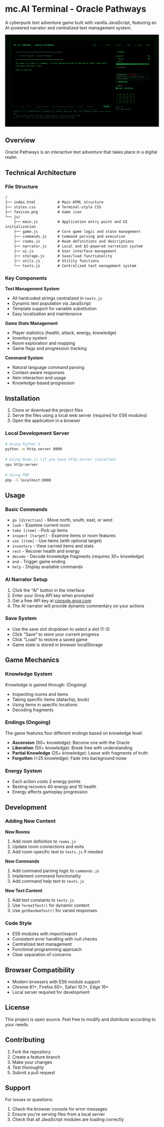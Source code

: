 # mc.AI Terminal - Oracle Pathways

A cyberpunk text adventure game built with vanilla JavaScript, featuring an AI-powered narrator and centralized text management system.

![mc AI Terminal Game Demo Img](demo.png)


## Overview

Oracle Pathways is an interactive text adventure that takes place in a digital realm.

## Technical Architecture

### File Structure

```
/
├── index.html          # Main HTML structure
├── styles.css          # Terminal-style CSS
├── favicon.png         # Game icon
└── js/
    ├── main.js         # Application entry point and UI initialization
    ├── game.js         # Core game logic and state management
    ├── commands.js     # Command parsing and execution
    ├── rooms.js        # Room definitions and descriptions
    ├── narrator.js     # Local and AI-powered narration system
    ├── ui.js           # User interface management
    ├── storage.js      # Save/load functionality
    ├── utils.js        # Utility functions
    └── texts.js        # Centralized text management system
```

### Key Components

**Text Management System**
- All hardcoded strings centralized in `texts.js`
- Dynamic text population via JavaScript
- Template support for variable substitution
- Easy localization and maintenance

**Game State Management**
- Player statistics (health, attack, energy, knowledge)
- Inventory system
- Room exploration and mapping
- Game flags and progression tracking

**Command System**
- Natural language command parsing
- Context-aware responses
- Item interaction and usage
- Knowledge-based progression

## Installation

1. Clone or download the project files
2. Serve the files using a local web server (required for ES6 modules)
3. Open the application in a browser

### Local Development Server

```bash
# Using Python 3
python -m http.server 8000

# Using Node.js (if you have http-server installed)
npx http-server

# Using PHP
php -S localhost:8000
```

## Usage

### Basic Commands

- `go [direction]` - Move north, south, east, or west
- `look` - Examine current room
- `take [item]` - Pick up items
- `inspect [target]` - Examine items or room features
- `use [item]` - Use items (with optional target)
- `inventory` - View carried items and stats
- `rest` - Recover health and energy
- `decode` - Decode knowledge fragments (requires 30+ knowledge)
- `end` - Trigger game ending
- `help` - Display available commands

### AI Narrator Setup

1. Click the "AI" button in the interface
2. Enter your Groq API key when prompted
3. Get a free API key at [console.groq.com](https://console.groq.com)
4. The AI narrator will provide dynamic commentary on your actions

### Save System

- Use the save slot dropdown to select a slot (1-3)
- Click "Save" to store your current progress
- Click "Load" to restore a saved game
- Game state is stored in browser localStorage

## Game Mechanics

### Knowledge System

Knowledge is gained through: (Ongoing)
- Inspecting rooms and items
- Taking specific items (datachip, book)
- Using items in specific locations
- Decoding fragments

### Endings (Ongoing)

The game features four different endings based on knowledge level:
- **Ascension** (80+ knowledge): Become one with the Oracle
- **Liberation** (50+ knowledge): Break free with understanding
- **Partial Knowledge** (25+ knowledge): Leave with fragments of truth
- **Forgotten** (<25 knowledge): Fade into background noise

### Energy System

- Each action costs 2 energy points
- Resting recovers 40 energy and 10 health
- Energy affects gameplay progression

## Development

### Adding New Content

**New Rooms**
1. Add room definition to `rooms.js`
2. Update room connections and exits
3. Add room-specific text to `texts.js` if needed

**New Commands**
1. Add command parsing logic to `commands.js`
2. Implement command functionality
3. Add command help text to `texts.js`

**New Text Content**
1. Add text constants to `texts.js`
2. Use `formatText()` for dynamic content
3. Use `getRandomText()` for varied responses

### Code Style

- ES6 modules with import/export
- Consistent error handling with null checks
- Centralized text management
- Functional programming approach
- Clear separation of concerns

## Browser Compatibility

- Modern browsers with ES6 module support
- Chrome 61+, Firefox 60+, Safari 10.1+, Edge 16+
- Local server required for development

## License

This project is open source. Feel free to modify and distribute according to your needs.

## Contributing

1. Fork the repository
2. Create a feature branch
3. Make your changes
4. Test thoroughly
5. Submit a pull request

## Support

For issues or questions:
1. Check the browser console for error messages
2. Ensure you're serving files from a local server
3. Check that all JavaScript modules are loading correctly
